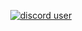 <div align="center">
  <p>
     <a href="https://discord.com/users/1002788347858657380" target="_blank">
        <img src="https://lanyard.cnrad.dev/api/1002788347858657380?bg=1f1f1f&borderRadius=5px" alt="discord user">
     </a>
  </p>
</div>
